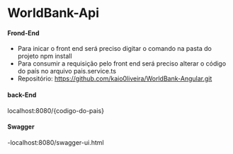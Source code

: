 # WorldBank-Api


#### Frond-End
- Para inicar o front end será preciso digitar o comando na pasta do projeto npm install
- Para consumir a requisição pelo front end será preciso alterar o código do país no arquivo pais.service.ts
- Repositório: https://github.com/kaio0liveira/WorldBank-Angular.git
#### back-End
localhost:8080/{codigo-do-pais}

#### Swagger
-localhost:8080/swagger-ui.html
